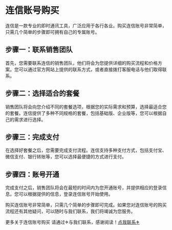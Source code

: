 # 连信账号购买

连信是一款专业的即时通讯工具，广泛应用于各行各业。购买连信账号非常简单，只需几个简单的步骤即可拥有自己的专属账号。

## 步骤一：联系销售团队

首先，您需要联系连信的销售团队，他们将会为您提供详细的购买流程和价格方案。您可以通过官方网站上提供的联系方式，或者直接拨打客服电话与他们取得联系。

## 步骤二：选择适合的套餐

销售团队将会向您介绍不同的套餐选项，根据您的实际需求和预算，选择最适合您的套餐。连信提供了多种不同规格的套餐，包括基础版、企业版等，您可以根据自己的需求进行选择。

## 步骤三：完成支付

在选择好套餐之后，您需要完成支付流程。连信支持多种支付方式，包括支付宝、微信支付、银行转账等，您可以选择最便捷的方式进行支付。

## 步骤四：账号开通

完成支付之后，销售团队将会在最短的时间内为您开通账号，并提供相应的登录信息。您可以根据提供的信息，登录连信账号开始使用。

购买连信账号非常简单，只需几个简单的步骤即可完成。如果您对连信账号的购买流程还有其他疑问，可以随时与我们联系，我们将竭诚为您服务。

更多关于连信账号购买 请通过✈与我们联系，感谢阅读！[点我联系✈](https://auth.G208.com)